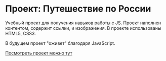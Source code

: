 # Проект: Путешествие по России

Учебный проект для получения навыков работы с JS. Проект наполнен контентом, содержит ссылки, и изображения.
В проекте использованы HTML5, CSS3.

В будущем проект "оживет" благодаря JavaScript.

[Посмотреть проект можно тут](https://tema-bash.github.io/mesto-project)
